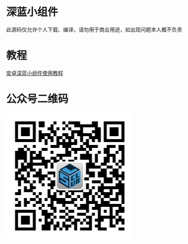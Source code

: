 # 深蓝小组件
此源码仅允许个人下载、编译，请勿用于商业用途，如出现问题本人概不负责

# 教程
[安卓深蓝小组件使用教程](https://docs.qq.com/doc/DZnZtWkp3aVRCSHFk)

# 公众号二维码
![深蓝车友俱乐部](app/src/main/res/drawable/wx.jpg)
